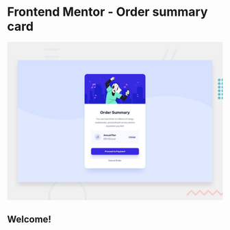 # Frontend Mentor - Order summary card

![Design preview for the Order summary card coding challenge](./design/desktop-preview.jpg)

## Welcome! 

